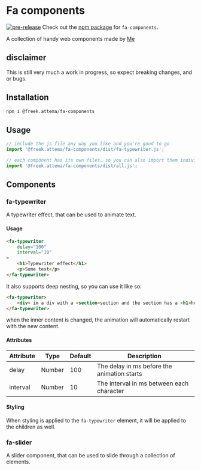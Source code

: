 # Fa components

[![pre-release](https://github.com/ProductionPanic/fa-components/actions/workflows/main.yml/badge.svg)](https://github.com/ProductionPanic/fa-components/actions/workflows/main.yml)
Check out the [npm package](https://www.npmjs.com/package/@freek.attema/fa-components) for `fa-components`.

A collection of handy web components made by [Me](https://github.com/Freekiehsoes)

## disclaimer

This is still very much a work in progress, so expect breaking changes, and or bugs.

## Installation

```bash
npm i @freek.attema/fa-components
```

## Usage

```js
// include the js file any way you like and you're good to go
import '@freek.attema/fa-components/dist/fa-typewriter.js';

// each component has its own files, so you can also import them individually or all at once like so:
import '@freek.attema/fa-components/dist/all.js';
```

## Components

### fa-typewriter

A typewriter effect, that can be used to animate text.

#### Usage

```html
<fa-typewriter
    delay="100"
    interval="10"
>
    <h1>Typewriter effect</h1>
    <p>Some text</p>
</fa-typewriter>
```

It also supports deep nesting, so you can use it like so:

```html
<fa-typewriter>
    <div> im a div with a <section>section and the section has a <h1>header</h1></section> in it </div>
</fa-typewriter>
```

when the inner content is changed, the animation will automatically restart with the new content.

#### Attributes

| Attribute | Type | Default | Description |
| --- | --- | --- | --- |
| delay | Number | 100 | The delay in ms before the animation starts |
| interval | Number | 10 | The interval in ms between each character |

#### Styling

When styling is applied to the `fa-typewriter` element, it will be applied to the children as well.

### fa-slider

A slider component, that can be used to slide through a collection of elements.
